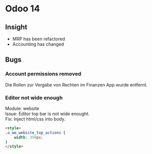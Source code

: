 # Odoo 14

## Insight

- MRP has been refactored
- Accounting has changed

## Bugs

### Account permissions removed

Die Rollen zur Vergabe von Rechten im Finanzen App wurde entfernt.

### Editor not wide enough

Module: website  
Issue: Editor top bar is not wide enought.  
Fix: Inject html/css into body.

```html
<style>
.o_we_website_top_actions {
	width: 350px;
}
</style>
```
